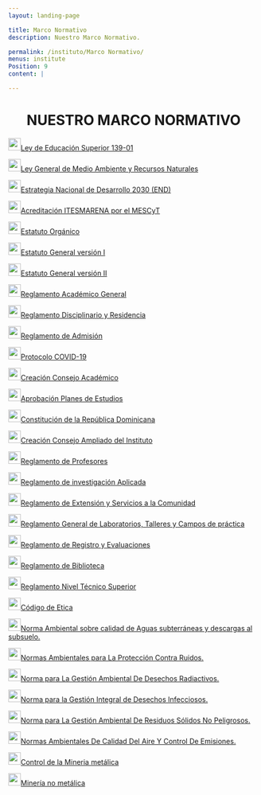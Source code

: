 ```yaml
---
layout: landing-page

title: Marco Normativo
description: Nuestro Marco Normativo.

permalink: /instituto/Marco Normativo/
menus: institute
Position: 9
content: |

---
```

<h1 style="text-align: center;">NUESTRO MARCO NORMATIVO</h1>
<p style="text-align: left;"><a href="https://res.cloudinary.com/duuonteo7/image/upload/v1647867557/Marco%20Normativo/Ley_139-01.pdf" target="_blanc"><img src="https://us.123rf.com/450wm/123vector/123vector1710/123vector171000360/88439433-ilustraci%C3%B3n-del-icono-rojo-del-c%C3%ADrculo-pdf.jpg?ver=6" alt="" width="25" height="25" />Ley de Educaci&oacute;n Superior 139-01 </a></p>
<p style="text-align: left;"><a href="https://res.cloudinary.com/duuonteo7/image/upload/v1647865948/Marco%20Normativo/Ley-No-64-00_1.pdf" target="_blanc"><img src="https://us.123rf.com/450wm/123vector/123vector1710/123vector171000360/88439433-ilustraci%C3%B3n-del-icono-rojo-del-c%C3%ADrculo-pdf.jpg?ver=6" alt="" width="25" height="25" />Ley General de Medio Ambiente y Recursos Naturales </a></p>
<p style="text-align: left;"><a href="https://res.cloudinary.com/duuonteo7/image/upload/v1647865852/Marco%20Normativo/Ley_1-12_LEY_ORGANICA_DE_LA_ESTRATEGIA_NACIONAL_DE_DESARROLLO.pdf" target="_blanc"><img src="https://us.123rf.com/450wm/123vector/123vector1710/123vector171000360/88439433-ilustraci%C3%B3n-del-icono-rojo-del-c%C3%ADrculo-pdf.jpg?ver=6" alt="" width="25" height="25" />Estrategia Nacional de Desarrollo 2030 (END) </a></p>
<p style="text-align: left;"><a href="https://res.cloudinary.com/duuonteo7/image/upload/v1647865854/Marco%20Normativo/Resolucion_reconocimiento_Instituto_1.pdf" target="_blanc"><img src="https://us.123rf.com/450wm/123vector/123vector1710/123vector171000360/88439433-ilustraci%C3%B3n-del-icono-rojo-del-c%C3%ADrculo-pdf.jpg?ver=6" alt="" width="25" height="25" />Acreditaci&oacute;n ITESMARENA por el MESCyT</a></p>
<p style="text-align: left;"><a href="https://res.cloudinary.com/duuonteo7/image/upload/v1647865852/Marco%20Normativo/ESTATUTO_ORGANICO_ITESMARENA.pdf" target="_blanc"><img src="https://us.123rf.com/450wm/123vector/123vector1710/123vector171000360/88439433-ilustraci%C3%B3n-del-icono-rojo-del-c%C3%ADrculo-pdf.jpg?ver=6" alt="" width="25" height="25" />Estatuto Org&aacute;nico </a></p>
<p style="text-align: left;"><a href="https://res.cloudinary.com/duuonteo7/image/upload/v1647868514/Marco%20Normativo/ESTATUTOS_-_VOLUMEN_I_DE_INST_PATROCINADORA_Y_DEL_ITESMARENA_13.12.2017_Aprobado_CONESCYT_compressed.pdf" target="_blanc"><img src="https://us.123rf.com/450wm/123vector/123vector1710/123vector171000360/88439433-ilustraci%C3%B3n-del-icono-rojo-del-c%C3%ADrculo-pdf.jpg?ver=6" alt="" width="25" height="25" />Estatuto General versi&oacute;n I</a></p>
<p style="text-align: left;"><a href="https://res.cloudinary.com/duuonteo7/image/upload/v1647865856/Marco%20Normativo/ESTATUTOS_-_VOLUMEN_II_PLAN_DE_ESTUDIOS_TEC_SUP_EN_GESTION_AMBIENTAL_._13.12.2017_Aprobado_CONESCYT.pdf" target="_blanc"><img src="https://us.123rf.com/450wm/123vector/123vector1710/123vector171000360/88439433-ilustraci%C3%B3n-del-icono-rojo-del-c%C3%ADrculo-pdf.jpg?ver=6" alt="" width="25" height="25" />Estatuto General versi&oacute;n II</a></p>
<p style="text-align: left;"><a href="https://res.cloudinary.com/duuonteo7/image/upload/v1647865850/Marco%20Normativo/Reglamento_Acad%C3%A9mico_General._2da_revisi%C3%B3n_CA_07.02.22.pdf" target="_blanc"><img src="https://us.123rf.com/450wm/123vector/123vector1710/123vector171000360/88439433-ilustraci%C3%B3n-del-icono-rojo-del-c%C3%ADrculo-pdf.jpg?ver=6" alt="" width="25" height="25" />Reglamento Acad&eacute;mico General</a></p>
<p style="text-align: left;"><a href="https://res.cloudinary.com/duuonteo7/image/upload/v1647865851/Marco%20Normativo/Reglamento_Residencia_Instituto_del_Ambiente_Enero_2022_revisado.pdf" target="_blanc"><img src="https://us.123rf.com/450wm/123vector/123vector1710/123vector171000360/88439433-ilustraci%C3%B3n-del-icono-rojo-del-c%C3%ADrculo-pdf.jpg?ver=6" alt="" width="25" height="25" />Reglamento Disciplinario y Residencia</a></p>
<p style="text-align: left;"><a href="https://res.cloudinary.com/duuonteo7/image/upload/v1647868239/Marco%20Normativo/Reglamento_de_admisiones_mejorado_junio_2021.pdf" target="_blanc"><img src="https://us.123rf.com/450wm/123vector/123vector1710/123vector171000360/88439433-ilustraci%C3%B3n-del-icono-rojo-del-c%C3%ADrculo-pdf.jpg?ver=6" alt="" width="25" height="25" />Reglamento de Admisi&oacute;n</a></p>
<p style="text-align: left;"><a href="https://res.cloudinary.com/duuonteo7/image/upload/v1647865850/Marco%20Normativo/PROTOCOLO_COVID_19_25.01.22_3ra_revisio%CC%81n.pdf" target="_blanc"><img src="https://us.123rf.com/450wm/123vector/123vector1710/123vector171000360/88439433-ilustraci%C3%B3n-del-icono-rojo-del-c%C3%ADrculo-pdf.jpg?ver=6" alt="" width="25" height="25" />Protocolo COVID-19</a></p>
<p style="text-align: left;"><a href="https://res.cloudinary.com/duuonteo7/image/upload/v1647865852/Marco%20Normativo/Resolucio%CC%81n_Creaci%C3%B3n_Consejo_Acade%CC%81mico.pdf" target="_blanc"><img src="https://us.123rf.com/450wm/123vector/123vector1710/123vector171000360/88439433-ilustraci%C3%B3n-del-icono-rojo-del-c%C3%ADrculo-pdf.jpg?ver=6" alt="" width="25" height="25" />Creaci&oacute;n Consejo Acad&eacute;mico</a></p>
<p style="text-align: left;"><a href="https://res.cloudinary.com/duuonteo7/image/upload/v1647865854/Marco%20Normativo/Aprobacion_Planes_de_Estudios.pdf" target="_blanc"><img src="https://us.123rf.com/450wm/123vector/123vector1710/123vector171000360/88439433-ilustraci%C3%B3n-del-icono-rojo-del-c%C3%ADrculo-pdf.jpg?ver=6" alt="" width="25" height="25" />Aprobaci&oacute;n Planes de Estudios</a></p>
<p style="text-align: left;"><a href="https://res.cloudinary.com/duuonteo7/image/upload/v1647865855/Marco%20Normativo/Constitucion-de-la-Republica-Dominicana-2015-actualizada.pdf" target="_blanc"><img src="https://us.123rf.com/450wm/123vector/123vector1710/123vector171000360/88439433-ilustraci%C3%B3n-del-icono-rojo-del-c%C3%ADrculo-pdf.jpg?ver=6" alt="" width="25" height="25" />Constituci&oacute;n de la Rep&uacute;blica Dominicana</a></p>
<p style="text-align: left;"><a href="https://res.cloudinary.com/duuonteo7/image/upload/v1647865855/Marco%20Normativo/Consejo_Acade%CC%81mico_Ampliado_ITESMARENA.pdf" target="_blanc"><img src="https://us.123rf.com/450wm/123vector/123vector1710/123vector171000360/88439433-ilustraci%C3%B3n-del-icono-rojo-del-c%C3%ADrculo-pdf.jpg?ver=6" alt="" width="25" height="25" />Creaci&oacute;n Consejo Ampliado del Instituto</a></p>
<p style="text-align: left;"><a href="https://res.cloudinary.com/duuonteo7/image/upload/v1647872945/Marco%20Normativo/Extraidos/Reglamento_de_Profesores.pdf" target="_blanc"><img src="https://us.123rf.com/450wm/123vector/123vector1710/123vector171000360/88439433-ilustraci%C3%B3n-del-icono-rojo-del-c%C3%ADrculo-pdf.jpg?ver=6" alt="" width="25" height="25" />Reglamento de Profesores </a></p>
<p style="text-align: left;"><a href="https://res.cloudinary.com/duuonteo7/image/upload/v1647872944/Marco%20Normativo/Extraidos/Reglamento_de_investigaci%C3%B3n_Aplicada.pdf" target="_blanc"><img src="https://us.123rf.com/450wm/123vector/123vector1710/123vector171000360/88439433-ilustraci%C3%B3n-del-icono-rojo-del-c%C3%ADrculo-pdf.jpg?ver=6" alt="" width="25" height="25" />Reglamento de investigaci&oacute;n Aplicada </a></p>
<p style="text-align: left;"><a href="https://res.cloudinary.com/duuonteo7/image/upload/v1647872943/Marco%20Normativo/Extraidos/Reglamento_de_Extensi%C3%B3n_y_Servicios_a_la_Comunidad.pdf" target="_blanc"><img src="https://us.123rf.com/450wm/123vector/123vector1710/123vector171000360/88439433-ilustraci%C3%B3n-del-icono-rojo-del-c%C3%ADrculo-pdf.jpg?ver=6" alt="" width="25" height="25" />Reglamento de Extensi&oacute;n y Servicios a la Comunidad </a></p>
<p style="text-align: left;"><a href="https://res.cloudinary.com/duuonteo7/image/upload/v1647872947/Marco%20Normativo/Extraidos/Reglamento_General_de_Laboratorios_Talleres_y_Campos_de_pr%C3%A1ctica.pdf" target="_blanc"><img src="https://us.123rf.com/450wm/123vector/123vector1710/123vector171000360/88439433-ilustraci%C3%B3n-del-icono-rojo-del-c%C3%ADrculo-pdf.jpg?ver=6" alt="" width="25" height="25" />Reglamento General de Laboratorios, Talleres y Campos de pr&aacute;ctica </a></p>
<p style="text-align: left;"><a href="https://res.cloudinary.com/duuonteo7/image/upload/v1647872946/Marco%20Normativo/Extraidos/Reglamento_de_Registro_y_Evaluaciones.pdf" target="_blanc"><img src="https://us.123rf.com/450wm/123vector/123vector1710/123vector171000360/88439433-ilustraci%C3%B3n-del-icono-rojo-del-c%C3%ADrculo-pdf.jpg?ver=6" alt="" width="25" height="25" />Reglamento de Registro y Evaluaciones </a></p>
<p style="text-align: left;"><a href="https://res.cloudinary.com/duuonteo7/image/upload/v1647872943/Marco%20Normativo/Extraidos/Reglamento_de_Biblioteca.pdf" target="_blanc"><img src="https://us.123rf.com/450wm/123vector/123vector1710/123vector171000360/88439433-ilustraci%C3%B3n-del-icono-rojo-del-c%C3%ADrculo-pdf.jpg?ver=6" alt="" width="25" height="25" />Reglamento de Biblioteca </a></p>
<p style="text-align: left;"><a href="https://res.cloudinary.com/duuonteo7/image/upload/v1647865851/Marco%20Normativo/Reglamento_NIVEL_TECNICO_SUPERIOR_1.pdf" target="_blanc"><img src="https://us.123rf.com/450wm/123vector/123vector1710/123vector171000360/88439433-ilustraci%C3%B3n-del-icono-rojo-del-c%C3%ADrculo-pdf.jpg?ver=6" alt="" width="25" height="25" />Reglamento Nivel T&eacute;cnico Superior</a></p>
<p style="text-align: left;"><a href="https://res.cloudinary.com/duuonteo7/image/upload/v1647865859/Marco%20Normativo/Codigo-de-Etica.pdf" target="_blanc"><img src="https://us.123rf.com/450wm/123vector/123vector1710/123vector171000360/88439433-ilustraci%C3%B3n-del-icono-rojo-del-c%C3%ADrculo-pdf.jpg?ver=6" alt="" width="25" height="25" />C&oacute;digo de Etica</a></p>
<p style="text-align: left;"><a href="https://res.cloudinary.com/duuonteo7/image/upload/v1647867649/Marco%20Normativo/Norma-Ambiental-sobre-Control-de-Descargas-a-Aguas-Superficiales-alcantarillado-sanitario-y-aguas-costeras.pdf" target="_blanc"><img src="https://us.123rf.com/450wm/123vector/123vector1710/123vector171000360/88439433-ilustraci%C3%B3n-del-icono-rojo-del-c%C3%ADrculo-pdf.jpg?ver=6" alt="" width="25" height="25" />Norma Ambiental sobre calidad de Aguas subterr&aacute;neas y descargas al subsuelo.</a></p>
<p style="text-align: left;"><a href="https://res.cloudinary.com/duuonteo7/image/upload/v1647867792/Marco%20Normativo/Normas-Ambientales-para-la-Proteccion-contra-Ruidos.pdf" target="_blanc"><img src="https://us.123rf.com/450wm/123vector/123vector1710/123vector171000360/88439433-ilustraci%C3%B3n-del-icono-rojo-del-c%C3%ADrculo-pdf.jpg?ver=6" alt="" width="25" height="25" />Normas Ambientales para La Protecci&oacute;n Contra Ruidos.</a></p>
<p style="text-align: left;"><a href="https://res.cloudinary.com/duuonteo7/image/upload/v1647867869/Marco%20Normativo/Norma-para-la-Gestion-Ambiental-de-Desechos-Radiactivos.pdf" target="_blanc"><img src="https://us.123rf.com/450wm/123vector/123vector1710/123vector171000360/88439433-ilustraci%C3%B3n-del-icono-rojo-del-c%C3%ADrculo-pdf.jpg?ver=6" alt="" width="25" height="25" />Norma para La Gesti&oacute;n Ambiental De Desechos Radiactivos.</a></p>
<p style="text-align: left;"><a href="https://res.cloudinary.com/duuonteo7/image/upload/v1647867870/Marco%20Normativo/Norma-para-la-Gestion-Integral-de-Desechos-Infecciosos-Biomedicos.pdf" target="_blanc"><img src="https://us.123rf.com/450wm/123vector/123vector1710/123vector171000360/88439433-ilustraci%C3%B3n-del-icono-rojo-del-c%C3%ADrculo-pdf.jpg?ver=6" alt="" width="25" height="25" />Norma para la Gesti&oacute;n Integral de Desechos Infecciosos.</a></p>
<p style="text-align: left;"><a href="https://res.cloudinary.com/duuonteo7/image/upload/v1647867973/Marco%20Normativo/Norma-Residuos-Solidos-no-Peligrosos.pdf" target="_blanc"><img src="https://us.123rf.com/450wm/123vector/123vector1710/123vector171000360/88439433-ilustraci%C3%B3n-del-icono-rojo-del-c%C3%ADrculo-pdf.jpg?ver=6" alt="" width="25" height="25" />Norma para La Gesti&oacute;n Ambiental De Residuos S&oacute;lidos No Peligrosos.</a></p>
<p style="text-align: left;"><a href="https://res.cloudinary.com/duuonteo7/image/upload/v1647868072/Marco%20Normativo/REGLAMENTO-T_90CNICO-AMBIENTAL-CALIDAD-DEL-AIRE.12.09.2017.pdf" target="_blanc"><img src="https://us.123rf.com/450wm/123vector/123vector1710/123vector171000360/88439433-ilustraci%C3%B3n-del-icono-rojo-del-c%C3%ADrculo-pdf.jpg?ver=6" alt="" width="25" height="25" />Normas Ambientales De Calidad Del Aire Y Control De Emisiones.</a></p>
<p style="text-align: left;"><a href="https://res.cloudinary.com/duuonteo7/image/upload/v1647871823/Marco%20Normativo/Control_Miner%C3%ADa_Met%C3%A1lica.pdf" target="_blanc"><img src="https://us.123rf.com/450wm/123vector/123vector1710/123vector171000360/88439433-ilustraci%C3%B3n-del-icono-rojo-del-c%C3%ADrculo-pdf.jpg?ver=6" alt="" width="25" height="25" />Control de la Mineria met&aacute;lica</a></p>
<p style="text-align: left;"><a href="https://res.cloudinary.com/duuonteo7/image/upload/v1647865851/Marco%20Normativo/Miner%C3%ADa_no_m%C3%A9talica_2009-131.pdf" target="_blanc"><img src="https://us.123rf.com/450wm/123vector/123vector1710/123vector171000360/88439433-ilustraci%C3%B3n-del-icono-rojo-del-c%C3%ADrculo-pdf.jpg?ver=6" alt="" width="25" height="25" />Miner&iacute;a no met&aacute;lica</a></p>
